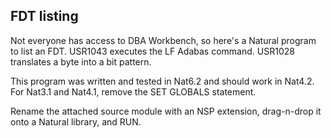 ## FDT listing

Not everyone has access to DBA Workbench, so here's a Natural program to list an FDT. USR1043 executes the LF Adabas command. USR1028 translates a byte into a bit pattern.  

This program was written and tested in Nat6.2 and should work in Nat4.2. For Nat3.1 and Nat4.1, remove the SET GLOBALS statement.  

Rename the attached source module with an NSP extension, drag-n-drop it onto a Natural library, and RUN.
